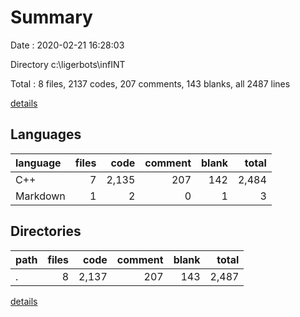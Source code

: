 # Summary

Date : 2020-02-21 16:28:03

Directory c:\ligerbots\infINT

Total : 8 files,  2137 codes, 207 comments, 143 blanks, all 2487 lines

[details](details.md)

## Languages
| language | files | code | comment | blank | total |
| :--- | ---: | ---: | ---: | ---: | ---: |
| C++ | 7 | 2,135 | 207 | 142 | 2,484 |
| Markdown | 1 | 2 | 0 | 1 | 3 |

## Directories
| path | files | code | comment | blank | total |
| :--- | ---: | ---: | ---: | ---: | ---: |
| . | 8 | 2,137 | 207 | 143 | 2,487 |

[details](details.md)